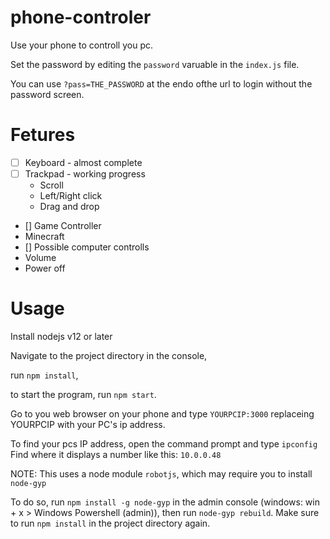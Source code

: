 # phone-controler
Use your phone to controll you pc.

Set the password by editing the `password` varuable in the `index.js` file.

You can use `?pass=THE_PASSWORD` at the endo ofthe url to login without the password screen.

# Fetures
* [ ] Keyboard - almost complete
* [ ] Trackpad - working progress
  * Scroll
  * Left/Right click
  * Drag and drop
*  [] Game Controller
  * Minecraft
*  [] Possible computer controlls
  * Volume
  * Power off

# Usage
Install nodejs v12 or later

Navigate to the project directory in the console,

run `npm install`, 

to start the program, run `npm start`.

Go to you web browser on your phone and type `YOURPCIP:3000` replaceing YOURPCIP with your PC's ip address.

To find your pcs IP address, open the command prompt and type `ipconfig`
Find where it displays a number like this: `10.0.0.48`

NOTE: This uses a node module `robotjs`, which may require you to install `node-gyp`

To do so, run `npm install -g node-gyp` in the admin console (windows: win + x > Windows Powershell (admin)), then run `node-gyp rebuild`. Make sure to run `npm install` in the project directory again.